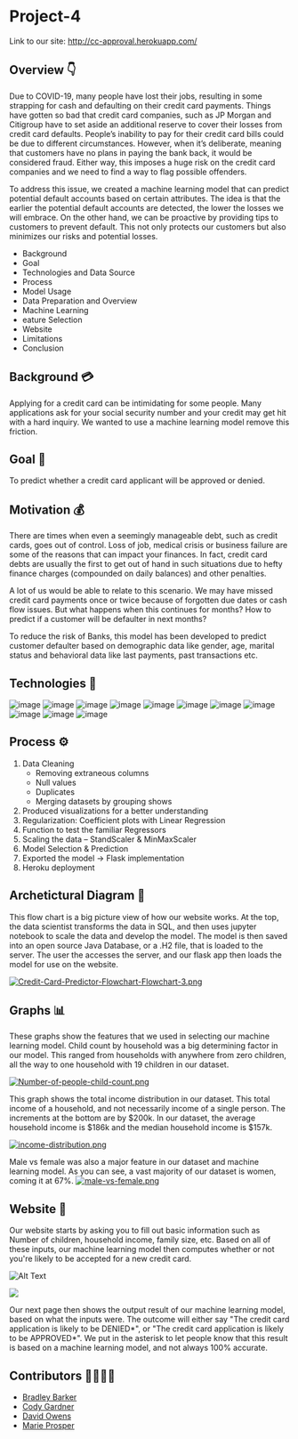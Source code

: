 # Project-4
Link to our site: http://cc-approval.herokuapp.com/


## **Overview** 👇
Due to COVID-19, many people have lost their jobs, resulting in some strapping for cash and defaulting on their credit card payments. Things have gotten so bad that credit card companies, such as JP Morgan and Citigroup have to set aside an additional reserve to cover their losses from credit card defaults. People’s inability to pay for their credit card bills could be due to different circumstances. However, when it’s deliberate, meaning that customers have no plans in paying the bank back, it would be considered fraud. Either way, this imposes a huge risk on the credit card companies and we need to find a way to flag possible offenders.


To address this issue, we created a machine learning model that can predict potential default accounts based on certain attributes. The idea is that the earlier the potential default accounts are detected, the lower the losses we will embrace. On the other hand, we can be proactive by providing tips to customers to prevent default. This not only protects our customers but also minimizes our risks and potential losses.

- Background
- Goal
- Technologies and Data Source
- Process
- Model Usage
- Data Preparation and Overview
- Machine Learning
- eature Selection
- Website
- Limitations
- Conclusion


## **Background** 💳
Applying for a credit card can be intimidating for some people. Many applications ask for your social security number and your credit may get hit with a hard inquiry. We wanted to use a machine learning model remove this friction.


## **Goal** 🏁
To predict whether a credit card applicant will be approved or denied.


## **Motivation** 💰
There are times when even a seemingly manageable debt, such as credit cards, goes out of control. Loss of job, medical crisis or business failure are some of the reasons that can impact your finances. In fact, credit card debts are usually the first to get out of hand in such situations due to hefty finance charges (compounded on daily balances) and other penalties.

A lot of us would be able to relate to this scenario. We may have missed credit card payments once or twice because of forgotten due dates or cash flow issues. But what happens when this continues for months? How to predict if a customer will be defaulter in next months?

To reduce the risk of Banks, this model has been developed to predict customer defaulter based on demographic data like gender, age, marital status and behavioral data like last payments, past transactions etc.



## **Technologies** 🔨

![image](https://img.shields.io/badge/technologies-Python-blue)
![image](https://img.shields.io/badge/technologies-Pandas-blue)
![image](https://img.shields.io/badge/technologies-SQL-blue)
![image](https://img.shields.io/badge/technologies-PostgreSQL-blue)
![image](https://img.shields.io/badge/technologies-Javascript-blue)
![image](https://img.shields.io/badge/technologies-Flask-blue)
![image](https://img.shields.io/badge/technologies-HTML-blue)
![image](https://img.shields.io/badge/technologies-CSS-blue)
![image](https://img.shields.io/badge/technologies-Bootstrap-blue)
![image](https://img.shields.io/badge/technologies-Machine_Learning-blue)
![image](https://img.shields.io/badge/technologies-SKLearn-blue)


## **Process** ⚙️

1. Data Cleaning
    - Removing extraneous columns
    - Null values
    - Duplicates
    - Merging datasets by grouping shows
2. Produced visualizations for a better understanding
3. Regularization: Coefficient plots with Linear Regression
4. Function to test the familiar Regressors
5. Scaling the data – StandScaler & MinMaxScaler
6. Model Selection & Prediction 
7. Exported the model -> Flask implementation
8. Heroku deployment

## **Archetictural Diagram** 🔧

This flow chart is a big picture view of how our website works. At the top, the data scientist transforms the data in SQL, and then uses jupyter notebook to scale the data and develop the model. The model is then saved into an open source Java Database, or a .H2 file, that is loaded to the server. The user the accesses the server, and our flask app then loads the model for use on the website.

[![Credit-Card-Predictor-Flowchart-Flowchart-3.png](https://i.postimg.cc/zfKwfPj9/Credit-Card-Predictor-Flowchart-Flowchart-3.png)](https://postimg.cc/065KWnhf)

## **Graphs** 📊
These graphs show the features that we used in selecting our machine learning model. Child count by household was a big determining factor in our model. This ranged from households with anywhere from zero children, all the way to one household with 19 children in our dataset.

[![Number-of-people-child-count.png](https://i.postimg.cc/fyVpQvN2/Number-of-people-child-count.png)](https://postimg.cc/H8CBQXjX)

This graph shows the total income distribution in our dataset. This total income of a household, and not necessarily income of a single person. The increments at the bottom are by $200k. In our dataset, the average household income is $186k and the median household income is $157k.

[![income-distribution.png](https://i.postimg.cc/gct1PnB1/income-distribution.png)](https://postimg.cc/Dmsxryhc)

Male vs female was also a major feature in our dataset and machine learning model. As you can see, a vast majority of our dataset is women, coming it at 67%.
[![male-vs-female.png](https://i.postimg.cc/Pr8VsKD8/male-vs-female.png)](https://postimg.cc/HVd9bwBp)

## **Website** 📰

Our website starts by asking you to fill out basic information such as Number of children, household income, family size, etc. Based on all of these inputs, our machine learning model then computes whether or not you're likely to be accepted for a new credit card.

![Alt Text](https://media.giphy.com/media/WAm5zjmtgwncqmGpf9/giphy.gif)

<img src="https://media.giphy.com/media/WAm5zjmtgwncqmGpf9/giphy.gif" height=auto>

Our next page then shows the output result of our machine learning model, based on what the inputs were. The outcome will either say "The credit card application is likely to be DENIED*", or "The credit card application is likely to be APPROVED*". We put in the asterisk to let people know that this result is based on a machine learning model, and not always 100% accurate.




## **Contributors** 👨👨👨👩
- [Bradley Barker](https://github.com/brbbrb)
- [Cody Gardner](https://github.com/cgardner1388)
- [David Owens](https://github.com/dowens1186)
- [Marie Prosper](https://github.com/marieprosper77)